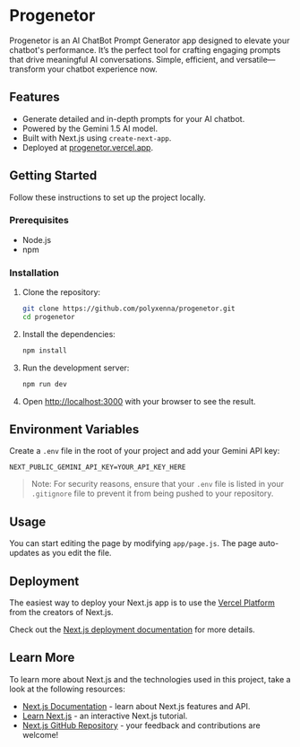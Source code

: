 # Progenetor

Progenetor is an AI ChatBot Prompt Generator app designed to elevate your chatbot's performance. It’s the perfect tool for crafting engaging prompts that drive meaningful AI conversations. Simple, efficient, and versatile—transform your chatbot experience now.

## Features

- Generate detailed and in-depth prompts for your AI chatbot.
- Powered by the Gemini 1.5 AI model.
- Built with Next.js using `create-next-app`.
- Deployed at [progenetor.vercel.app](https://progenetor.vercel.app).

## Getting Started

Follow these instructions to set up the project locally.

### Prerequisites

- Node.js
- npm

### Installation

1. Clone the repository:

    ```bash
    git clone https://github.com/polyxenna/progenetor.git
    cd progenetor
    ```

2. Install the dependencies:

    ```bash
    npm install
    ```

3. Run the development server:

    ```bash
    npm run dev
    ```

4. Open [http://localhost:3000](http://localhost:3000) with your browser to see the result.

## Environment Variables

Create a `.env` file in the root of your project and add your Gemini API key:

```env
NEXT_PUBLIC_GEMINI_API_KEY=YOUR_API_KEY_HERE
```

> Note: For security reasons, ensure that your `.env` file is listed in your `.gitignore` file to prevent it from being pushed to your repository.

## Usage

You can start editing the page by modifying `app/page.js`. The page auto-updates as you edit the file.

## Deployment

The easiest way to deploy your Next.js app is to use the [Vercel Platform](https://vercel.com/new?utm_medium=default-template&filter=next.js&utm_source=create-next-app&utm_campaign=create-next-app-readme) from the creators of Next.js.

Check out the [Next.js deployment documentation](https://nextjs.org/docs/deployment) for more details.

## Learn More

To learn more about Next.js and the technologies used in this project, take a look at the following resources:

- [Next.js Documentation](https://nextjs.org/docs) - learn about Next.js features and API.
- [Learn Next.js](https://nextjs.org/learn) - an interactive Next.js tutorial.
- [Next.js GitHub Repository](https://github.com/vercel/next.js/) - your feedback and contributions are welcome!
